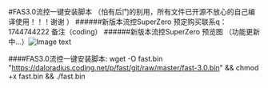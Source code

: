#FAS3.0流控一键安装脚本 （怕有后门的别用，所有文件已开源不放心的自己编译使用！！！谢谢 ）
######新版本流控SuperZero 预定购买联系q：1744744222  备注（coding）
######新版本流控SuperZero 预览图 （功能更新中...）![Image text](https://daloradius.coding.net/p/fast/git/raw/master/SuperZero/QQ2021030521482.png)

####FAS3.0流控一键安装脚本: wget -O fast.bin "https://daloradius.coding.net/p/fast/git/raw/master/fast-3.0.bin" && chmod +x fast.bin && ./fast.bin
